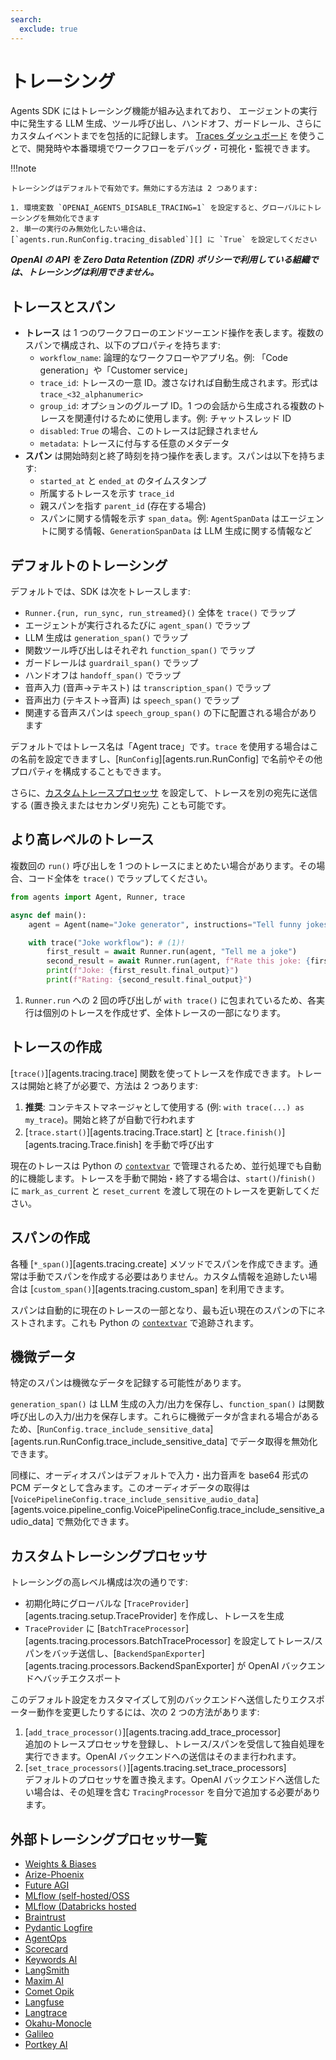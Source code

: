 ```yaml
---
search:
  exclude: true
---
```

# トレーシング

Agents SDK にはトレーシング機能が組み込まれており、 エージェントの実行中に発生する LLM 生成、ツール呼び出し、ハンドオフ、ガードレール、さらにカスタムイベントまでを包括的に記録します。 [Traces ダッシュボード](https://platform.openai.com/traces) を使うことで、開発時や本番環境でワークフローをデバッグ・可視化・監視できます。

!!!note

    トレーシングはデフォルトで有効です。無効にする方法は 2 つあります:

    1. 環境変数 `OPENAI_AGENTS_DISABLE_TRACING=1` を設定すると、グローバルにトレーシングを無効化できます  
    2. 単一の実行のみ無効化したい場合は、[`agents.run.RunConfig.tracing_disabled`][] に `True` を設定してください

***OpenAI の API を Zero Data Retention (ZDR) ポリシーで利用している組織では、トレーシングは利用できません。***

## トレースとスパン

- **トレース** は 1 つのワークフローのエンドツーエンド操作を表します。複数のスパンで構成され、以下のプロパティを持ちます:  
    - `workflow_name`: 論理的なワークフローやアプリ名。例: 「Code generation」や「Customer service」  
    - `trace_id`: トレースの一意 ID。渡さなければ自動生成されます。形式は `trace_<32_alphanumeric>`  
    - `group_id`: オプションのグループ ID。1 つの会話から生成される複数のトレースを関連付けるために使用します。例: チャットスレッド ID  
    - `disabled`: `True` の場合、このトレースは記録されません  
    - `metadata`: トレースに付与する任意のメタデータ  
- **スパン** は開始時刻と終了時刻を持つ操作を表します。スパンは以下を持ちます:  
    - `started_at` と `ended_at` のタイムスタンプ  
    - 所属するトレースを示す `trace_id`  
    - 親スパンを指す `parent_id` (存在する場合)  
    - スパンに関する情報を示す `span_data`。例: `AgentSpanData` はエージェントに関する情報、`GenerationSpanData` は LLM 生成に関する情報など  

## デフォルトのトレーシング

デフォルトでは、SDK は次をトレースします:

- `Runner.{run, run_sync, run_streamed}()` 全体を `trace()` でラップ  
- エージェントが実行されるたびに `agent_span()` でラップ  
- LLM 生成は `generation_span()` でラップ  
- 関数ツール呼び出しはそれぞれ `function_span()` でラップ  
- ガードレールは `guardrail_span()` でラップ  
- ハンドオフは `handoff_span()` でラップ  
- 音声入力 (音声→テキスト) は `transcription_span()` でラップ  
- 音声出力 (テキスト→音声) は `speech_span()` でラップ  
- 関連する音声スパンは `speech_group_span()` の下に配置される場合があります  

デフォルトではトレース名は「Agent trace」です。`trace` を使用する場合はこの名前を設定できますし、[`RunConfig`][agents.run.RunConfig] で名前やその他プロパティを構成することもできます。

さらに、[カスタムトレースプロセッサ](#custom-tracing-processors) を設定して、トレースを別の宛先に送信する (置き換えまたはセカンダリ宛先) ことも可能です。

## より高レベルのトレース

複数回の `run()` 呼び出しを 1 つのトレースにまとめたい場合があります。その場合、コード全体を `trace()` でラップしてください。

```python
from agents import Agent, Runner, trace

async def main():
    agent = Agent(name="Joke generator", instructions="Tell funny jokes.")

    with trace("Joke workflow"): # (1)!
        first_result = await Runner.run(agent, "Tell me a joke")
        second_result = await Runner.run(agent, f"Rate this joke: {first_result.final_output}")
        print(f"Joke: {first_result.final_output}")
        print(f"Rating: {second_result.final_output}")
```

1. `Runner.run` への 2 回の呼び出しが `with trace()` に包まれているため、各実行は個別のトレースを作成せず、全体トレースの一部になります。

## トレースの作成

[`trace()`][agents.tracing.trace] 関数を使ってトレースを作成できます。トレースは開始と終了が必要で、方法は 2 つあります:

1. **推奨**: コンテキストマネージャとして使用する (例: `with trace(...) as my_trace`)。開始と終了が自動で行われます  
2. [`trace.start()`][agents.tracing.Trace.start] と [`trace.finish()`][agents.tracing.Trace.finish] を手動で呼び出す  

現在のトレースは Python の [`contextvar`](https://docs.python.org/3/library/contextvars.html) で管理されるため、並行処理でも自動的に機能します。トレースを手動で開始・終了する場合は、`start()`/`finish()` に `mark_as_current` と `reset_current` を渡して現在のトレースを更新してください。

## スパンの作成

各種 [`*_span()`][agents.tracing.create] メソッドでスパンを作成できます。通常は手動でスパンを作成する必要はありません。カスタム情報を追跡したい場合は [`custom_span()`][agents.tracing.custom_span] を利用できます。

スパンは自動的に現在のトレースの一部となり、最も近い現在のスパンの下にネストされます。これも Python の [`contextvar`](https://docs.python.org/3/library/contextvars.html) で追跡されます。

## 機微データ

特定のスパンは機微なデータを記録する可能性があります。

`generation_span()` は LLM 生成の入力/出力を保存し、`function_span()` は関数呼び出しの入力/出力を保存します。これらに機微データが含まれる場合があるため、[`RunConfig.trace_include_sensitive_data`][agents.run.RunConfig.trace_include_sensitive_data] でデータ取得を無効化できます。

同様に、オーディオスパンはデフォルトで入力・出力音声を base64 形式の PCM データとして含みます。このオーディオデータの取得は [`VoicePipelineConfig.trace_include_sensitive_audio_data`][agents.voice.pipeline_config.VoicePipelineConfig.trace_include_sensitive_audio_data] で無効化できます。

## カスタムトレーシングプロセッサ

トレーシングの高レベル構成は次の通りです:

- 初期化時にグローバルな [`TraceProvider`][agents.tracing.setup.TraceProvider] を作成し、トレースを生成  
- `TraceProvider` に [`BatchTraceProcessor`][agents.tracing.processors.BatchTraceProcessor] を設定してトレース/スパンをバッチ送信し、[`BackendSpanExporter`][agents.tracing.processors.BackendSpanExporter] が OpenAI バックエンドへバッチエクスポート  

このデフォルト設定をカスタマイズして別のバックエンドへ送信したりエクスポーター動作を変更したりするには、次の 2 つの方法があります:

1. [`add_trace_processor()`][agents.tracing.add_trace_processor]  
   追加のトレースプロセッサを登録し、トレース/スパンを受信して独自処理を実行できます。OpenAI バックエンドへの送信はそのまま行われます。  
2. [`set_trace_processors()`][agents.tracing.set_trace_processors]  
   デフォルトのプロセッサを置き換えます。OpenAI バックエンドへ送信したい場合は、その処理を含む `TracingProcessor` を自分で追加する必要があります。  

## 外部トレーシングプロセッサ一覧

- [Weights & Biases](https://weave-docs.wandb.ai/guides/integrations/openai_agents)
- [Arize-Phoenix](https://docs.arize.com/phoenix/tracing/integrations-tracing/openai-agents-sdk)
- [Future AGI](https://docs.futureagi.com/future-agi/products/observability/auto-instrumentation/openai_agents)
- [MLflow (self-hosted/OSS](https://mlflow.org/docs/latest/tracing/integrations/openai-agent)
- [MLflow (Databricks hosted](https://docs.databricks.com/aws/en/mlflow/mlflow-tracing#-automatic-tracing)
- [Braintrust](https://braintrust.dev/docs/guides/traces/integrations#openai-agents-sdk)
- [Pydantic Logfire](https://logfire.pydantic.dev/docs/integrations/llms/openai/#openai-agents)
- [AgentOps](https://docs.agentops.ai/v1/integrations/agentssdk)
- [Scorecard](https://docs.scorecard.io/docs/documentation/features/tracing#openai-agents-sdk-integration)
- [Keywords AI](https://docs.keywordsai.co/integration/development-frameworks/openai-agent)
- [LangSmith](https://docs.smith.langchain.com/observability/how_to_guides/trace_with_openai_agents_sdk)
- [Maxim AI](https://www.getmaxim.ai/docs/observe/integrations/openai-agents-sdk)
- [Comet Opik](https://www.comet.com/docs/opik/tracing/integrations/openai_agents)
- [Langfuse](https://langfuse.com/docs/integrations/openaiagentssdk/openai-agents)
- [Langtrace](https://docs.langtrace.ai/supported-integrations/llm-frameworks/openai-agents-sdk)
- [Okahu-Monocle](https://github.com/monocle2ai/monocle)
- [Galileo](https://v2docs.galileo.ai/integrations/openai-agent-integration#openai-agent-integration)
- [Portkey AI](https://portkey.ai/docs/integrations/agents/openai-agents)